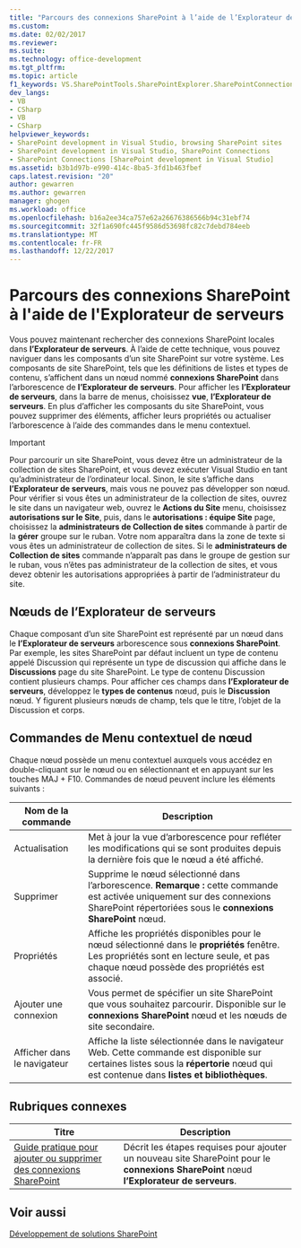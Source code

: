 ```yaml
---
title: "Parcours des connexions SharePoint à l’aide de l’Explorateur de serveurs | Documents Microsoft"
ms.custom: 
ms.date: 02/02/2017
ms.reviewer: 
ms.suite: 
ms.technology: office-development
ms.tgt_pltfrm: 
ms.topic: article
f1_keywords: VS.SharePointTools.SharePointExplorer.SharePointConnection
dev_langs:
- VB
- CSharp
- VB
- CSharp
helpviewer_keywords:
- SharePoint development in Visual Studio, browsing SharePoint sites
- SharePoint development in Visual Studio, SharePoint Connections
- SharePoint Connections [SharePoint development in Visual Studio]
ms.assetid: b3b1d97b-e990-414c-8ba5-3fd1b463fbef
caps.latest.revision: "20"
author: gewarren
ms.author: gewarren
manager: ghogen
ms.workload: office
ms.openlocfilehash: b16a2ee34ca757e62a26676386566b94c31ebf74
ms.sourcegitcommit: 32f1a690fc445f9586d53698fc82c7debd784eeb
ms.translationtype: MT
ms.contentlocale: fr-FR
ms.lasthandoff: 12/22/2017
---
```

# <a name="browsing-sharepoint-connections-using-server-explorer"></a>Parcours des connexions SharePoint à l'aide de l'Explorateur de serveurs
  Vous pouvez maintenant rechercher des connexions SharePoint locales dans **l’Explorateur de serveurs**. À l’aide de cette technique, vous pouvez naviguer dans les composants d’un site SharePoint sur votre système. Les composants de site SharePoint, tels que les définitions de listes et types de contenu, s’affichent dans un nœud nommé **connexions SharePoint** dans l’arborescence de **l’Explorateur de serveurs**. Pour afficher les **l’Explorateur de serveurs**, dans la barre de menus, choisissez **vue**, **l’Explorateur de serveurs**. En plus d’afficher les composants du site SharePoint, vous pouvez supprimer des éléments, afficher leurs propriétés ou actualiser l’arborescence à l’aide des commandes dans le menu contextuel.  
  
> [!IMPORTANT]  
>  Pour parcourir un site SharePoint, vous devez être un administrateur de la collection de sites SharePoint, et vous devez exécuter Visual Studio en tant qu’administrateur de l’ordinateur local. Sinon, le site s’affiche dans **l’Explorateur de serveurs**, mais vous ne pouvez pas développer son nœud. Pour vérifier si vous êtes un administrateur de la collection de sites, ouvrez le site dans un navigateur web, ouvrez le **Actions du Site** menu, choisissez **autorisations sur le Site**, puis, dans le **autorisations : équipe Site** page, choisissez la **administrateurs de Collection de sites** commande à partir de la **gérer** groupe sur le ruban. Votre nom apparaîtra dans la zone de texte si vous êtes un administrateur de collection de sites. Si le **administrateurs de Collection de sites** commande n’apparaît pas dans le groupe de gestion sur le ruban, vous n’êtes pas administrateur de la collection de sites, et vous devez obtenir les autorisations appropriées à partir de l’administrateur du site.  
  
## <a name="server-explorer-nodes"></a>Nœuds de l’Explorateur de serveurs  
 Chaque composant d’un site SharePoint est représenté par un nœud dans le **l’Explorateur de serveurs** arborescence sous **connexions SharePoint**. Par exemple, les sites SharePoint par défaut incluent un type de contenu appelé Discussion qui représente un type de discussion qui affiche dans le **Discussions** page du site SharePoint. Le type de contenu Discussion contient plusieurs champs. Pour afficher ces champs dans **l’Explorateur de serveurs**, développez le **types de contenus** nœud, puis le **Discussion** nœud. Y figurent plusieurs nœuds de champ, tels que le titre, l’objet de la Discussion et corps.  
  
## <a name="node-shortcut-menu-commands"></a>Commandes de Menu contextuel de nœud  
 Chaque nœud possède un menu contextuel auxquels vous accédez en double-cliquant sur le nœud ou en sélectionnant et en appuyant sur les touches MAJ + F10. Commandes de nœud peuvent inclure les éléments suivants :  
  
|Nom de la commande|Description|  
|------------------|-----------------|  
|Actualisation|Met à jour la vue d’arborescence pour refléter les modifications qui se sont produites depuis la dernière fois que le nœud a été affiché.|  
|Supprimer|Supprime le nœud sélectionné dans l’arborescence. **Remarque :** cette commande est activée uniquement sur des connexions SharePoint répertoriées sous le **connexions SharePoint** nœud.|  
|Propriétés|Affiche les propriétés disponibles pour le nœud sélectionné dans le **propriétés** fenêtre. Les propriétés sont en lecture seule, et pas chaque nœud possède des propriétés est associé.|  
|Ajouter une connexion|Vous permet de spécifier un site SharePoint que vous souhaitez parcourir. Disponible sur le **connexions SharePoint** nœud et les nœuds de site secondaire.|  
|Afficher dans le navigateur|Affiche la liste sélectionnée dans le navigateur Web. Cette commande est disponible sur certaines listes sous la **répertorie** nœud qui est contenue dans **listes et bibliothèques**.|  
  
## <a name="related-topics"></a>Rubriques connexes  
  
|Titre|Description|  
|-----------|-----------------|  
|[Guide pratique pour ajouter ou supprimer des connexions SharePoint](../sharepoint/how-to-add-or-remove-sharepoint-connections.md)|Décrit les étapes requises pour ajouter un nouveau site SharePoint pour le **connexions SharePoint** nœud **l’Explorateur de serveurs**.|  
  
## <a name="see-also"></a>Voir aussi  
 [Développement de solutions SharePoint](../sharepoint/developing-sharepoint-solutions.md)  
  
  